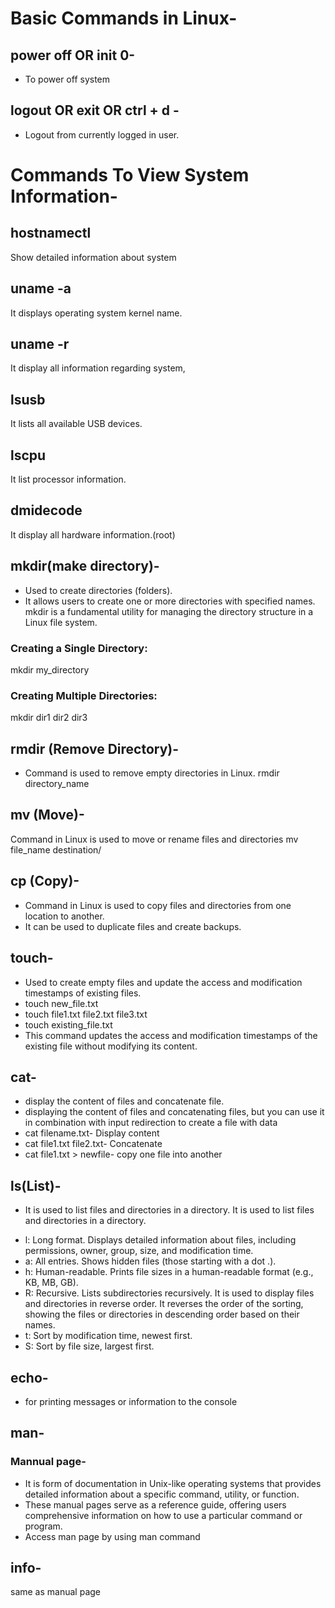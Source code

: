 # Basic Commands in Linux-
## power off OR init 0-
- To power off system 
## logout OR exit OR ctrl + d -
- Logout from currently logged in user.

# Commands To View System Information-                                                                                                                           
## hostnamectl
Show detailed information about system
## uname -a
It displays operating system kernel name.
## uname -r
It display all information regarding system,
## lsusb
It lists all available USB devices.
## lscpu
It list processor information.
## dmidecode
It display all hardware information.(root)     
## mkdir(make directory)- 
- Used to create directories (folders).
- It allows users to create one or more directories with specified names. mkdir is a fundamental utility for managing the directory structure in a Linux file system.
### Creating a Single Directory:
mkdir my_directory
### Creating Multiple Directories:
mkdir dir1 dir2 dir3
## rmdir (Remove Directory)- 
- Command is used to remove empty directories in Linux.
rmdir directory_name
## mv (Move)-
Command in Linux is used to move or rename files and directories 
mv file_name destination/
## cp (Copy)- 
- Command in Linux is used to copy files and directories from one location to another.
- It can be used to duplicate files and create backups.
## touch-
- Used to create empty files and update the access and modification timestamps of existing files.
- touch new_file.txt
- touch file1.txt file2.txt file3.txt
- touch existing_file.txt
- This command updates the access and modification timestamps of the existing file without modifying its content.
## cat- 
- display the content of files and concatenate file.
- displaying the content of files and concatenating files, but you can use it in combination with input redirection to create a file with data
- cat filename.txt- Display content
- cat file1.txt file2.txt- Concatenate
- cat file1.txt > newfile- copy one file into another
## ls(List)-
* It is used to list files and directories in a directory. It is used to list files and directories in a directory.
- l: Long format. Displays detailed information about files, including permissions, owner, group, size, and modification time.
- a: All entries. Shows hidden files (those starting with a dot .).
- h: Human-readable. Prints file sizes in a human-readable format (e.g., KB, MB, GB).
- R: Recursive. Lists subdirectories recursively. It is used to display files and directories in reverse order. It reverses the order of the sorting, showing the files or directories in descending order based on their names.
- t: Sort by modification time, newest first.
- S: Sort by file size, largest first.
## echo- 
- for printing messages or information to the console
## man- 
### Mannual page- 
- It is form of documentation in Unix-like operating systems that provides detailed information about a specific command, utility, or function.
-  These manual pages serve as a reference guide, offering users comprehensive information on how to use a particular command or program.
- Access man page by using man command 
## info- 
same as manual page
  







